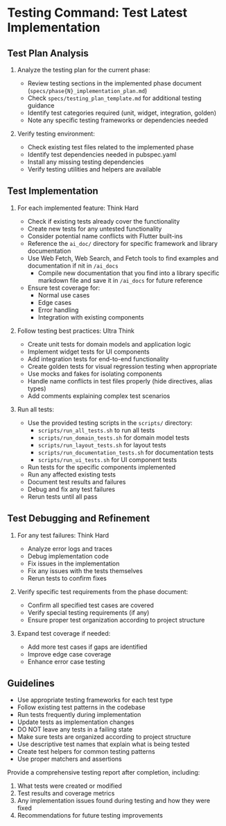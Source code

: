 # Testing Command: Test Latest Implementation

## Test Plan Analysis

1. Analyze the testing plan for the current phase: 
   - Review testing sections in the implemented phase document (`specs/phase{N}_implementation_plan.md`)
   - Check `specs/testing_plan_template.md` for additional testing guidance
   - Identify test categories required (unit, widget, integration, golden)
   - Note any specific testing frameworks or dependencies needed

2. Verify testing environment:
   - Check existing test files related to the implemented phase
   - Identify test dependencies needed in pubspec.yaml
   - Install any missing testing dependencies
   - Verify testing utilities and helpers are available

## Test Implementation

1. For each implemented feature: Think Hard
   - Check if existing tests already cover the functionality
   - Create new tests for any untested functionality
   - Consider potential name conflicts with Flutter built-ins
   - Reference the `ai_doc/` directory for specific framework and library documentation
   - Use Web Fetch, Web Search, and Fetch tools to find examples and documentation if nit in `/ai_docs`
     - Compile new documentation that you find into a library specific markdown file and save it in `/ai_docs` for future reference
   - Ensure test coverage for:
     - Normal use cases
     - Edge cases
     - Error handling
     - Integration with existing components

2. Follow testing best practices: Ultra Think
   - Create unit tests for domain models and application logic
   - Implement widget tests for UI components
   - Add integration tests for end-to-end functionality
   - Create golden tests for visual regression testing when appropriate
   - Use mocks and fakes for isolating components
   - Handle name conflicts in test files properly (hide directives, alias types)
   - Add comments explaining complex test scenarios

3. Run all tests:
   - Use the provided testing scripts in the `scripts/` directory:
     - `scripts/run_all_tests.sh` to run all tests
     - `scripts/run_domain_tests.sh` for domain model tests
     - `scripts/run_layout_tests.sh` for layout tests
     - `scripts/run_documentation_tests.sh` for documentation tests
     - `scripts/run_ui_tests.sh` for UI component tests
   - Run tests for the specific components implemented
   - Run any affected existing tests
   - Document test results and failures
   - Debug and fix any test failures
   - Rerun tests until all pass

## Test Debugging and Refinement

1. For any test failures: Think Hard
   - Analyze error logs and traces
   - Debug implementation code
   - Fix issues in the implementation
   - Fix any issues with the tests themselves
   - Rerun tests to confirm fixes

2. Verify specific test requirements from the phase document:
   - Confirm all specified test cases are covered
   - Verify special testing requirements (if any)
   - Ensure proper test organization according to project structure

3. Expand test coverage if needed:
   - Add more test cases if gaps are identified
   - Improve edge case coverage
   - Enhance error case testing

## Guidelines

- Use appropriate testing frameworks for each test type
- Follow existing test patterns in the codebase
- Run tests frequently during implementation
- Update tests as implementation changes
- DO NOT leave any tests in a failing state
- Make sure tests are organized according to project structure
- Use descriptive test names that explain what is being tested
- Create test helpers for common testing patterns
- Use proper matchers and assertions

Provide a comprehensive testing report after completion, including:

1. What tests were created or modified
2. Test results and coverage metrics
3. Any implementation issues found during testing and how they were fixed
4. Recommendations for future testing improvements
